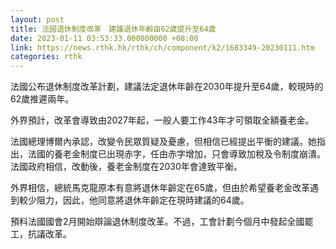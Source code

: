 ```yaml
---
layout: post
title: 法國退休制度改革　建議退休年齡由62歲提升至64歲
date: 2023-01-11 03:53:33.000000000 +08:00
link: https://news.rthk.hk/rthk/ch/component/k2/1683349-20230111.htm
categories: rthk
---
```


法國公布退休制度改革計劃，建議法定退休年齡在2030年提升至64歲，較現時的62歲推遲兩年。

外界預計，改革會導致由2027年起，一般人要工作43年才可領取全額養老金。

法國總理博爾內承認，改變令民眾質疑及憂慮，但相信已經提出平衡的建議。她指出，法國的養老金制度已出現赤字，任由赤字增加，只會導致加稅及令制度崩潰。法國政府相信，改動後，養老金制度在2030年會達致平衡。

外界相信，總統馬克龍原本有意將退休年齡定在65歲，但由於希望養老金改革遇到較少阻力，因此，他同意將退休年齡定在現時建議的64歲。

預料法國國會2月開始辯論退休制度改革。不過，工會計劃今個月中發起全國罷工，抗議改革。
